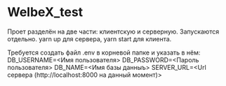 # WelbeX_test

Проет разделён на две части: клиентскую и серверную.
Запускаются отдельно.
yarn up для сервера, yarn start для клиента.

Требуется создать файл .env в корневой папке и указать в нём:
DB_USERNAME=<Имя пользователя>
DB_PASSWORD=<Пароль пользователя>
DB_NAME=<Имя базы данныъ>
SERVER_URL=<Url сервера (http://localhost:8000 на данный момент)>
